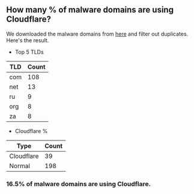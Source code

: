 ## How many % of malware domains are using Cloudflare?


We downloaded the malware domains from [here](https://urlhaus.abuse.ch) and filter out duplicates.
Here's the result.


[//]: # (start replacement)


- Top 5 TLDs

| TLD | Count |
| --- | --- |
| com | 108 |
| net | 13 |
| ru | 9 |
| org | 8 |
| za | 8 |


- Cloudflare %

| Type | Count |
| --- | --- |
| Cloudflare | 39 |
| Normal | 198 |


### 16.5% of malware domains are using Cloudflare.